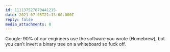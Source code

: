 ```yaml
---
id: 111137527879441215
date: 2021-07-05T21:13:00.000Z
reply: false
media_attachments: 0
---
```


Google: 90% of our engineers use the software you wrote (Homebrew), but you can’t invert a binary tree on a whiteboard so fuck off.

